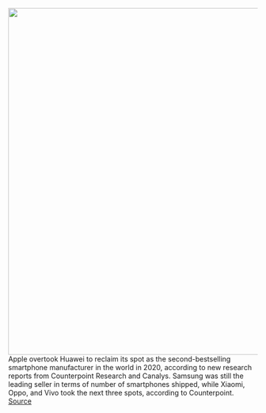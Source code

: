 <img src='https://cdn.vox-cdn.com/thumbor/mY7QcUbyJ4o25HqjzRKKvugyCgA=/0x0:2040x1360/1200x800/filters:focal(857x517:1183x843)/cdn.vox-cdn.com/uploads/chorus_image/image/68734774/akrales_201018_4238_0435.0.0.jpg' width='700px' /><br/>
Apple overtook Huawei to reclaim its spot as the second-bestselling smartphone manufacturer in the world in 2020, according to new research reports from Counterpoint Research and Canalys. Samsung was still the leading seller in terms of number of smartphones shipped, while Xiaomi, Oppo, and Vivo took the next three spots, according to Counterpoint.
<a href='https://www.theverge.com/2021/1/28/22254368/smartphone-sales-2020-counterpoint-research-canalys-apple-samsung-huawei-xiaomi-oppo'> Source <a/>
